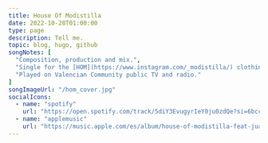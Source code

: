 ```yaml
---
title: House Of Modistilla
date: 2022-10-28T01:00:00
type: page
description: Tell me.
topic: blog, hugo, github
songNotes: [
  "Composition, production and mix.",
  "Single for the [HOM](https://www.instagram.com/_modistilla/) clothing collection, exposed at [CLEC 2022](https://clec.fashion/).",
  "Played on Valencian Community public TV and radio."
]
songImageUrl: "/hom_cover.jpg"
socialIcons:
  - name: "spotify"
    url: "https://open.spotify.com/track/5diY3EvugyrIeY0ju0zdQe?si=6bccab349ff5497d"
  - name: "applemusic"
    url: "https://music.apple.com/es/album/house-of-modistilla-feat-juanddddiego/1650595628"
---
```

